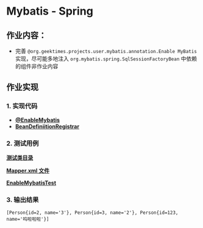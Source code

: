 # Mybatis - Spring

## 作业内容：

- 完善 `@org.geektimes.projects.user.mybatis.annotation.Enable MyBatis` 实现，尽可能多地注入 `org.mybatis.spring.SqlSessionFactoryBean` 中依赖的组件非作业内容

## 作业实现

### 1. 实现代码

- [**@EnableMybatis**](https://github.com/arno-angelica/learn-and-grow/blob/tenth_refactor/spring-user-web/src/main/java/com/arno/mybatis/annotation/EnableMybatis.java)
- [**BeanDefiniitionRegistrar**](https://github.com/arno-angelica/learn-and-grow/blob/tenth_refactor/spring-user-web/src/main/java/com/arno/mybatis/annotation/EnableMybatis.java)

### 2. 测试用例

[**测试类目录**](https://github.com/arno-angelica/learn-and-grow/tree/tenth_refactor/spring-user-web/src/test/java/com/arno/mybatis)

[**Mapper.xml 文件**](https://github.com/arno-angelica/learn-and-grow/tree/tenth_refactor/spring-user-web/src/test/resources/mapper)

[**EnableMybatisTest**](https://github.com/arno-angelica/learn-and-grow/blob/tenth_refactor/spring-user-web/src/test/java/com/arno/mybatis/EnableMybatisTest.java)

### 3. 输出结果

```text
[Person{id=2, name='3'}, Person{id=3, name='2'}, Person{id=123, name='呜啦啦啦'}]
```

